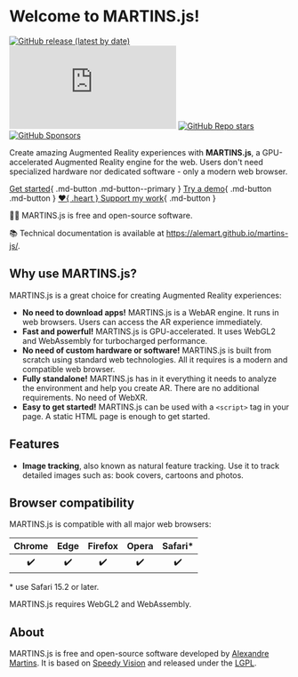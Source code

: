 # Welcome to MARTINS.js!

[![GitHub release (latest by date)](https://img.shields.io/github/v/release/alemart/martins-js)](https://github.com/alemart/martins-js/releases/) ![GitHub file size in bytes on a specified ref (branch/commit/tag)](https://img.shields.io/github/size/alemart/martins-js/dist/martins.min.js?branch=master&label=minified%20js) [![GitHub Repo stars](https://img.shields.io/github/stars/alemart/martins-js?logo=github)](https://github.com/alemart/martins-js/stargazers) [![GitHub Sponsors](https://img.shields.io/github/sponsors/alemart?logo=github)](https://github.com/sponsors/alemart/)

Create amazing Augmented Reality experiences with **MARTINS.js**, a GPU-accelerated Augmented Reality engine for the web. Users don't need specialized hardware nor dedicated software - only a modern web browser.

[Get started](./introduction.md){ .md-button .md-button--primary } [Try a demo](../demo/instructions.md){ .md-button .md-button } [:heart:{ .heart } Support my work](../support-my-work.md){ .md-button }

:man_technologist: MARTINS.js is free and open-source software.

:books: Technical documentation is available at <https://alemart.github.io/martins-js/>.

## Why use MARTINS.js?

MARTINS.js is a great choice for creating Augmented Reality experiences:

* **No need to download apps!** MARTINS.js is a WebAR engine. It runs in web browsers. Users can access the AR experience immediately.
* **Fast and powerful!** MARTINS.js is GPU-accelerated. It uses WebGL2 and WebAssembly for turbocharged performance.
* **No need of custom hardware or software!** MARTINS.js is built from scratch using standard web technologies. All it requires is a modern and compatible web browser.
* **Fully standalone!** MARTINS.js has in it everything it needs to analyze the environment and help you create AR. There are no additional requirements. No need of WebXR.
* **Easy to get started!** MARTINS.js can be used with a `<script>` tag in your page. A static HTML page is enough to get started.

## Features

* **Image tracking**, also known as natural feature tracking. Use it to track detailed images such as: book covers, cartoons and photos.

## Browser compatibility

MARTINS.js is compatible with all major web browsers:

| Chrome | Edge | Firefox | Opera | Safari* |
|:------:|:----:|:-------:|:-----:|:-------:|
| :heavy_check_mark: | :heavy_check_mark: | :heavy_check_mark: | :heavy_check_mark: | :heavy_check_mark: |

\* use Safari 15.2 or later.

MARTINS.js requires WebGL2 and WebAssembly.

## About

MARTINS.js is free and open-source software developed by [Alexandre Martins](https://github.com/alemart). It is based on [Speedy Vision](https://github.com/alemart/speedy-vision) and released under the [LGPL](LICENSE.md).
